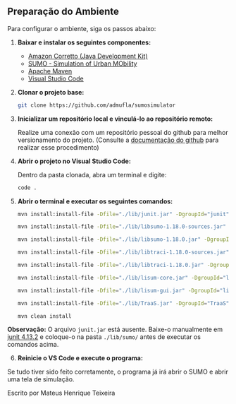 ## Preparação do Ambiente

Para configurar o ambiente, siga os passos abaixo:

1. **Baixar e instalar os seguintes componentes:**
   - [Amazon Corretto (Java Development Kit)](https://aws.amazon.com/corretto/)
   - [SUMO - Simulation of Urban MObility](https://eclipse.dev/sumo/)
   - [Apache Maven](https://maven.apache.org/download.cgi)
   - [Visual Studio Code](https://code.visualstudio.com/Download)

2. **Clonar o projeto base:**
   ```bash
   git clone https://github.com/admufla/sumosimulator
   ```

3. **Inicializar um repositório local e vinculá-lo ao repositório remoto:**
   
   Realize uma conexão com um repositório pessoal do github para melhor versionamento do projeto. (Consulte a [documentação do github](https://docs.github.com/pt/repositories/creating-and-managing-repositories/creating-a-new-repository) para realizar esse procedimento)

4. **Abrir o projeto no Visual Studio Code:**

    Dentro da pasta clonada, abra um terminal e digite:
   ```bash
   code .

5. **Abrir o terminal e executar os seguintes comandos:**
   ```bash
   mvn install:install-file -Dfile="./lib/junit.jar" -DgroupId="junit" -DartifactId="junit" -Dversion="junit" -Dpackaging="jar" -DgeneratePom=true

   mvn install:install-file -Dfile="./lib/libsumo-1.18.0-sources.jar" -DgroupId="libsumo-1.18.0-sources" -DartifactId="libsumo-1.18.0-sources" -Dversion="libsumo-1.18.0-sources" -Dpackaging="jar" -DgeneratePom=true

   mvn install:install-file -Dfile="./lib/libsumo-1.18.0.jar" -DgroupId="libsumo-1.18.0" -DartifactId="libsumo-1.18.0" -Dversion="libsumo-1.18.0" -Dpackaging="jar" -DgeneratePom=true

   mvn install:install-file -Dfile="./lib/libtraci-1.18.0-sources.jar" -DgroupId="libtraci-1.18.0-sources" -DartifactId="libtraci-1.18.0-sources" -Dversion="libtraci-1.18.0-sources" -Dpackaging="jar" -DgeneratePom=true

   mvn install:install-file -Dfile="./lib/libtraci-1.18.0.jar" -DgroupId="libtraci-1.18.0" -DartifactId="libtraci-1.18.0" -Dversion="libtraci-1.18.0" -Dpackaging="jar" -DgeneratePom=true

   mvn install:install-file -Dfile="./lib/lisum-core.jar" -DgroupId="lisum-core" -DartifactId="lisum-core" -Dversion="lisum-core" -Dpackaging="jar" -DgeneratePom=true

   mvn install:install-file -Dfile="./lib/lisum-gui.jar" -DgroupId="lisum-gui" -DartifactId="lisum-gui" -Dversion="lisum-gui" -Dpackaging="jar" -DgeneratePom=true

   mvn install:install-file -Dfile="./lib/TraaS.jar" -DgroupId="TraaS" -DartifactId="TraaS" -Dversion="TraaS" -Dpackaging="jar" -DgeneratePom=true

   mvn clean install

**Observação:** O arquivo `junit.jar` está ausente. Baixe-o manualmente em [junit 4.13.2](https://repo1.maven.org/maven2/junit/junit/4.13.2/) e coloque-o na pasta `./lib/sumo/` antes de executar os comandos acima.

6. **Reinicie o VS Code e execute o programa:**

Se tudo tiver sido feito corretamente, o programa já irá abrir o SUMO e abrir uma tela de simulação.

Escrito por Mateus Henrique Teixeira